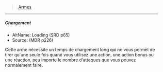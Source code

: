 ﻿---
!GenericItem
Id: weapons_hd.md#chargement
ParentLink: weapons_hd.md#armes
Name: Chargement
ParentName: Armes
NameLevel: 5
AltName: Loading (SRD p65)
Source: (MDR p226)
Attributes:
  Name: Chargement
  Markdown: >+
    ##### <!--Name-->Chargement<!--/Name-->


    - AltName: <!--AltName-->Loading (SRD p65)<!--/AltName-->

    - Source: <!--Source-->(MDR p226)<!--/Source-->


    Cette arme nécessite un temps de chargement long qui ne vous permet de tirer qu'une seule fois quand vous utilisez une action, une action bonus ou une réaction, peu importe le nombre d'attaques que vous pouvez normalement faire.

  AltName: Loading (SRD p65)
  Source: (MDR p226)
AttributesDictionary: >+
  Name: Chargement

  Markdown: >+

    ##### <!--Name-->Chargement<!--/Name-->





    - AltName: <!--AltName-->Loading (SRD p65)<!--/AltName-->



    - Source: <!--Source-->(MDR p226)<!--/Source-->





    Cette arme nécessite un temps de chargement long qui ne vous permet de tirer qu'une seule fois quand vous utilisez une action, une action bonus ou une réaction, peu importe le nombre d'attaques que vous pouvez normalement faire.



  AltName: Loading (SRD p65)

  Source: (MDR p226)

---
> [Armes](hd_weapons.md)

---

##### Chargement

- AltName: Loading (SRD p65)
- Source: (MDR p226)

Cette arme nécessite un temps de chargement long qui ne vous permet de tirer qu'une seule fois quand vous utilisez une action, une action bonus ou une réaction, peu importe le nombre d'attaques que vous pouvez normalement faire.

